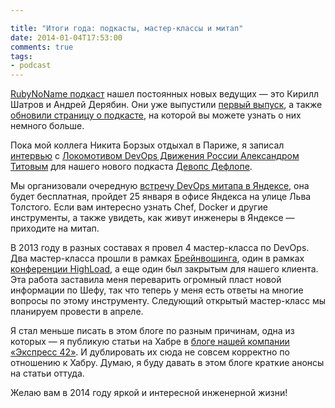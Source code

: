 ```yaml
---

title: "Итоги года: подкасты, мастер-классы и митап"
date: 2014-01-04T17:53:00
comments: true
tags:
- podcast
---
```


[RubyNoName подкаст](http://rubynoname.ru) нашел постоянных новых ведущих — это Кирилл Шатров и Андрей Дерябин. Они уже
выпустили [первый выпуск](http://rubynoname.ru/posts/2013/S05E21.html), а также [обновили страницу о подкасте](http://rubynoname.ru/about.html),
на которой вы можете узнать о них немного больше.

Пока мой коллега Никита Борзых отдыхал в Париже, я записал [интервью](http://devopsdeflope.ru/posts/2013/004.html) с
[Локомотивом DevOps Движения России Александром Титовым](https://twitter.com/osminog) для нашего нового подкаста [Девопс
Дефлопе](http://devopsdeflope.ru/).

Мы организовали очередную [встречу DevOps митапа в
Яндексе](http://www.meetup.com/DevOps-Moscow-in-Russian/events/157003432/), она будет бесплатная, пройдет 25 января в
офисе Яндекса на улице Льва Толстого. Если вам интересно узнать Chef, Docker и другие инструменты, а также увидеть, как
живут инженеры в Яндексе — приходите на митап.

В 2013 году в разных составах я провел 4 мастер-класса по DevOps. Два мастер-класса прошли в рамках [Брейнвошинга](http://brainwashing.pro/devops),
один в рамках [конференции HighLoad](http://www.highload.ru/), а еще один был закрытым для нашего клиента. Эта работа
заставила меня переварить огромный пласт новой информации по Шефу, так что теперь у меня есть ответы на многие вопросы
по этому инструменту. Следующий открытый мастер-класс мы планируем провести в апреле.

Я стал меньше писать в этом блоге по разным причинам, одна из которых — я публикую статьи на Хабре в [блоге нашей
компании «Экспресс 42»](http://habrahabr.ru/company/express42/blog/). И дублировать их сюда не совсем корректно по
отношению к Хабру. Думаю, я буду давать в этом блоге краткие анонсы на статьи оттуда.

Желаю вам в 2014 году яркой и интересной инженерной жизни!
